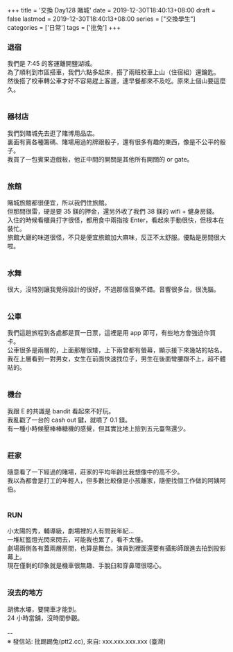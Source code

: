 +++
title = '交換 Day128 賭城'
date = 2019-12-30T18:40:13+08:00
draft = false
lastmod = 2019-12-30T18:40:13+08:00
series = ["交換學生"]
categories = ['日常']
tags = ['批兔']
+++
### 退宿 
我們是 7:45 的客運離開鹽湖城。<br>
為了順利到市區搭車，我們六點多起床，搭了兩班校車上山（住宿組）還鑰匙。<br>
然後搭了校車轉公車才好不容易趕上客運，連早餐都來不及吃。原來上個山要這麼久。<br>
<br>
### 器材店 
我們到賭城先去逛了賭博用品店。<br>
裏面有賣各種籌碼、賭場用過的牌跟骰子，還有很多有趣的東西，像是不公平的骰子。<br>
我買了一包賓果遊戲板，他正中間的開關是其他所有開關的 or gate。<br>
<br>
### 旅館 
賭城旅館都很便宜，所以我們住旅館。<br>
但那間很雷，硬是要 35 鎂的押金，還另外收了我們 38 鎂的 wifi + 健身房錢。<br>
入住的時候看櫃員打字很怪，都用食中兩指按 Enter，看起來手動很快，但根本在裝忙。<br>
旅館大廳的味道很怪，不只是便宜旅館加大麻味，反正不太舒服。優點是房間很大啦。<br>
<br>
### 水舞 
很大，沒特別讓我覺得設計的很好，不過那個音樂不錯。音響很多台，很洗腦。<br>
<br>
### 公車 
我們這趟旅程到各處都是買一日票，這裡是用 app 即可，有些地方會強迫你買卡。<br>
公車很多是兩層的，上面那層很矮，上下兩曾都有螢幕，顯示接下來幾站的站名。<br>
我在上層看到一對男女，女生在前面快速找位子，男生在後面彎腰跟不上，超不體貼的。<br>
<br>
### 機台 
我跟 E 的共識是 bandit 看起來不好玩。<br>
我亂戳了一台的 cash out 鍵，就噴了 0.1 鎂。<br>
有一種小時候壓棒棒糖機的感覺，但其實比地上撿到五元臺幣還少。<br>
<br>
### 莊家 
隨意看了一下經過的賭場，莊家的平均年齡比我想像中的高不少。<br>
我以為都會是打工的年輕人，但多數比較像是小孩離家，隨便找個工作做的阿姨阿伯。<br>
<br>
### RUN 
小太陽的秀，輔導級，劇場裡的人有問我年紀...<br>
一堆紅籃燈光閃來閃去，可能我也累了，看不太懂。<br>
劇場兩側各有蓋兩層房間，也算是舞台。演員到裡面還要有攝影師跟進去拍到投影幕上。<br>
現在僅剩的印象就是機車很無趣、手脫臼和穿鼻環很噁心。<br>
<br>
### 沒去的地方 
胡佛水壩，要開車才能到。<br>
24 小時當舖，沒時間參觀。<br>
<br>
--<br>
※ 發信站: 批踢踢兔(ptt2.cc), 來自: xxx.xxx.xxx.xxx (臺灣)<br>
